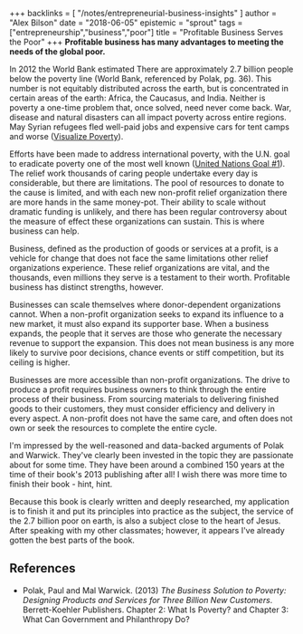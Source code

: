 +++
backlinks = [
  "/notes/entrepreneurial-business-insights"
]
author = "Alex Bilson"
date = "2018-06-05"
epistemic = "sprout"
tags = ["entrepreneurship","business","poor"]
title = "Profitable Business Serves the Poor"
+++
**Profitable business has many advantages to meeting the needs of the global poor.**

In 2012 the World Bank estimated There are approximately 2.7 billion people below the poverty line (World Bank, referenced by Polak, pg. 36).  This number is not equitably distributed across the earth, but is concentrated in certain areas of the earth: Africa, the Caucasus, and India.  Neither is poverty a one-time problem that, once solved, need never come back.  War, disease and natural disasters can all impact poverty across entire regions.  May Syrian refugees fled well-paid jobs and expensive cars for tent camps and worse ([Visualize Poverty](http://povertydata.worldbank.org/poverty/home/)).

Efforts have been made to address international poverty, with the U.N. goal to eradicate poverty one of the most well known ([United Nations Goal #1](http://www.un.org/sustainabledevelopment/poverty/)).  The relief work thousands of caring people undertake every day is considerable, but there are limitations.  The pool of resources to donate to the cause is limited, and with each new non-profit relief organization there are more hands in the same money-pot.  Their ability to scale without dramatic funding is unlikely, and there has been regular controversy about the measure of effect these organizations can sustain.  This is where business can help.

Business, defined as the production of goods or services at a profit, is a vehicle for change that does not face the same limitations other relief organizations experience.  These relief organizations are vital, and the thousands, even millions they serve is a testament to their worth.  Profitable business has distinct strengths, however.

Businesses can scale themselves where donor-dependent organizations cannot.  When a non-profit organization seeks to expand its influence to a new market, it must also expand its supporter base.  When a business expands, the people that it serves are those who generate the necessary revenue to support the expansion.  This does not mean business is any more likely to survive poor decisions, chance events or stiff competition, but its ceiling is higher.

Businesses are more accessible than non-profit organizations.  The drive to produce a profit requires business owners to think through the entire process of their business.  From sourcing materials to delivering finished goods to their customers, they must consider efficiency and delivery in every aspect.  A non-profit does not have the same care, and often does not own or seek the resources to complete the entire cycle.

I'm impressed by the well-reasoned and data-backed arguments of Polak and Warwick.  They've clearly been invested in the topic they are passionate about for some time.  They have been around a combined 150 years at the time of their book's 2013 publishing after all!  I wish there was more time to finish their book - hint, hint.

Because this book is clearly written and deeply researched, my application is to finish it and put its principles into practice as the subject, the service of the 2.7 billion poor on earth, is also a subject close to the heart of Jesus.  After speaking with my other classmates; however, it appears I've already gotten the best parts of the book.

## References

- Polak, Paul and Mal Warwick. (2013) _The Business Solution to Poverty: Designing Products and Services for Three Billion New Customers_. Berrett-Koehler Publishers. Chapter 2: What Is Poverty? and Chapter 3: What Can Government and Philanthropy Do?
